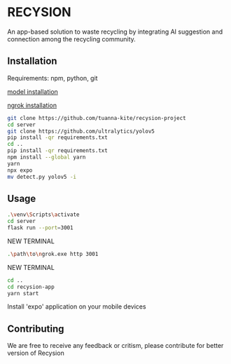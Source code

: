 # RECYSION

An app-based solution to waste recycling by integrating AI suggestion and connection among the recycling community.

## Installation

Requirements: npm, python, git

[model installation](https://drive.google.com/file/d/1-mD-N16e5QOon-LHGHUlZT_fNX72_fY7/view?usp=sharing)

[ngrok installation](https://ngrok.com/docs/getting-started/)

```bash
git clone https://github.com/tuanna-kite/recysion-project
cd server
git clone https://github.com/ultralytics/yolov5  
pip install -qr requirements.txt
cd ..
pip install -qr requirements.txt
npm install --global yarn
yarn
npx expo
mv detect.py yolov5 -i
```

## Usage

```bash
.\venv\Scripts\activate
cd server
flask run --port=3001
```
NEW TERMINAL
```bash
.\path\to\ngrok.exe http 3001
```
NEW TERMINAL
```bash
cd ..
cd recysion-app
yarn start
```

Install 'expo' application on your mobile devices
## Contributing

We are free to receive any feedback or critism, please contribute for better version of Recysion
